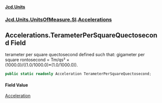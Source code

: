 #### [Jcd.Units](index.md 'index')
### [Jcd.Units.UnitsOfMeasure.SI](Jcd.Units.UnitsOfMeasure.SI.md 'Jcd.Units.UnitsOfMeasure.SI').[Accelerations](Accelerations.md 'Jcd.Units.UnitsOfMeasure.SI.Accelerations')

## Accelerations.TerameterPerSquareQuectosecond Field

terameter per square quectosecond defined such that: gigameter per square rontosecond = Tm/qs² ×  
(1000.0)/((1.0/1000.0)*(1.0/1000.0)).

```csharp
public static readonly Acceleration TerameterPerSquareQuectosecond;
```

#### Field Value
[Acceleration](Acceleration.md 'Jcd.Units.UnitTypes.Acceleration')